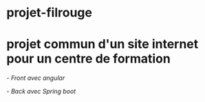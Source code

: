 # projet-filrouge

# projet commun d'un site internet pour un centre de formation

_- Front avec angular_

_- Back avec Spring boot_
